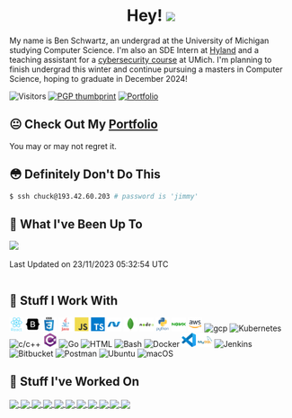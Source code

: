 <div align="center">
   <h1>Hey! <img src="https://media.giphy.com/media/WUlplcMpOCEmTGBtBW/giphy.gif" width="30"> </h1>
   

</div>

My name is Ben Schwartz, an undergrad at the University of Michigan studying Computer Science. 
I'm also an SDE Intern at [Hyland](https://www.hyland.com/en) and a teaching assistant for a [cybersecurity course](https://eecs388.org) at UMich. I'm planning to finish undergrad this winter and continue pursuing a masters in Computer Science, hoping to graduate in December 2024!

![Visitors](https://visitor-badge.laobi.icu/badge?page_id=btschwartz12.btschwartz12)
[![PGP thumbprint](https://img.shields.io/badge/PGP-%23228B22?style=flat)](https://keys.openpgp.org/search?q=btschwartz12%40gmail.com)
[![Portfolio](https://img.shields.io/badge/Portfolio-purple?style=flat)](https://btschwartz.com/portfolio)
<!-- [![wakatime](https://wakatime.com/badge/user/018bfa9f-1ed0-41c1-91e0-e193f71a83b5.svg)](https://wakatime.com/@018bfa9f-1ed0-41c1-91e0-e193f71a83b5) -->

<h2>😐 Check Out My <a href="https://btschwartz.com/portfolio">Portfolio</a></h2>



You may or may not regret it.

<h2>😳 Definitely Don't Do This</h2>

```bash
$ ssh chuck@193.42.60.203 # password is 'jimmy'
```

<h2>👺 What I've Been Up To</h2>
<div style="display: flex; align-items: center;">
  <a style="flex: 1;">
    <img height="150" src="https://github-readme-stats.vercel.app/api?username=btschwartz12&show_icons=true&theme=dark&hide=stars,issues,prs&rank_icon=github" />
  </a>
  <!-- <a style="flex: 1;">
    <img height="100" src="https://github-readme-stats.vercel.app/api/top-langs/?username=btschwartz12&layout=compact&theme=dark" />
  </a> -->
</div>

<!-- [![activity graph](https://github-readme-activity-graph.vercel.app/graph?username=btschwartz12&theme=github-dark-dimmed&hide_border=true)](https://github.com/ashutosh00710/github-readme-activity-graph) -->



<table>
    
<!--START_SECTION:waka-->

 Last Updated on 23/11/2023 05:32:54 UTC
<!--END_SECTION:waka-->
</td></tr>
</table>






<h2>🚀 Stuff I Work With</h2>
<p align="left">
  <img src="https://raw.githubusercontent.com/devicons/devicon/master/icons/react/react-original-wordmark.svg" alt="react" width="25" height="25" />
  <img src="https://raw.githubusercontent.com/devicons/devicon/master/icons/bootstrap/bootstrap-plain.svg" alt="bootstrap" width="25" height="25" />
  <img src="https://raw.githubusercontent.com/devicons/devicon/master/icons/css3/css3-original-wordmark.svg" alt="css3" width="25" height="25" />
  <img src="https://raw.githubusercontent.com/devicons/devicon/master/icons/java/java-original-wordmark.svg" alt="java" width="25" height="25" />
  <img src="https://raw.githubusercontent.com/devicons/devicon/master/icons/javascript/javascript-original.svg" alt="javascript" width="25" height="25" />
  <img src="https://raw.githubusercontent.com/devicons/devicon/master/icons/typescript/typescript-original.svg" alt="typescript" width="25" height="25" />
  <img src="https://raw.githubusercontent.com/devicons/devicon/master/icons/dot-net/dot-net-original.svg" alt=".NET" width="25" height="25" />
  <img src="https://raw.githubusercontent.com/devicons/devicon/master/icons/mongodb/mongodb-original.svg" alt="mongodb" width="25" height="25" />
  <img src="https://raw.githubusercontent.com/devicons/devicon/master/icons/nodejs/nodejs-original-wordmark.svg" alt="nodejs" width="25" height="25" />
  <img src="https://raw.githubusercontent.com/devicons/devicon/master/icons/python/python-original-wordmark.svg" alt="python" width="25" height="25" />
  <img src="https://raw.githubusercontent.com/devicons/devicon/master/icons/nginx/nginx-original.svg" alt="nginx" width="25" height="25" />
  <img src="https://raw.githubusercontent.com/github/explore/80688e429a7d4ef2fca1e82350fe8e3517d3494d/topics/aws/aws.png" alt="aws" width="25" height="25" />
  <img src="https://www.vectorlogo.zone/logos/google_cloud/google_cloud-icon.svg" alt="gcp" width="25" height="25" />
  <img src="https://www.vectorlogo.zone/logos/kubernetes/kubernetes-icon.svg" alt="Kubernetes" width="25" height="25" />
  <img src="https://cdn.jsdelivr.net/gh/devicons/devicon/icons/cplusplus/cplusplus-original.svg" alt="c/c++" width="25" height="25" />
  <img src="https://raw.githubusercontent.com/devicons/devicon/master/icons/csharp/csharp-original.svg" alt="c#" width="25" height="25" />
  <img src="https://cdn.jsdelivr.net/gh/devicons/devicon/icons/go/go-original.svg" alt="Go" width="25" height="25" />
  <img src="https://cdn.jsdelivr.net/gh/devicons/devicon/icons/html5/html5-original-wordmark.svg" alt="HTML" width="25" height="25" />
  <img src="https://cdn.jsdelivr.net/gh/devicons/devicon/icons/bash/bash-original.svg" alt="Bash" width="25" height="25" />
  <img src="https://www.vectorlogo.zone/logos/docker/docker-icon.svg" alt="Docker" width="25" height="25" />
  <img src="https://raw.githubusercontent.com/devicons/devicon/master/icons/vscode/vscode-original.svg" alt="VSCode" width="25" height="25" />
  <img src="https://raw.githubusercontent.com/devicons/devicon/master/icons/mysql/mysql-original-wordmark.svg" alt="MySQL" width="25" height="25" />
  <img src="https://cdn.jsdelivr.net/gh/devicons/devicon/icons/jenkins/jenkins-original.svg" alt="Jenkins" width="25" height="25" />
  <img src="https://cdn.jsdelivr.net/gh/devicons/devicon/icons/bitbucket/bitbucket-original.svg" alt="Bitbucket" width="25" height="25" />
  <img src="https://www.vectorlogo.zone/logos/getpostman/getpostman-icon.svg" alt="Postman" width="25" height="25" />
  <img src="https://cdn.jsdelivr.net/gh/devicons/devicon/icons/ubuntu/ubuntu-plain.svg" alt="Ubuntu" width="25" height="25" />
  <img src="https://cdn.jsdelivr.net/gh/devicons/devicon/icons/apple/apple-original.svg" alt="macOS" width="25" height="25" />
</p>



<h2>📝 Stuff I've Worked On</h2>
<a href="https://github.com/btschwartz12/bliss-portfolio">
  <img height=100 align="center" src="https://github-readme-stats.vercel.app/api/pin/?username=btschwartz12&repo=bliss-portfolio&theme=dark" />
</a>
<a href="https://github.com/btschwartz12/landing-page">
  <img height=100 align="center" src="https://github-readme-stats.vercel.app/api/pin/?username=btschwartz12&repo=landing-page&theme=dark" />
</a>
<a href="https://github.com/btschwartz12/chat-with-saul">
  <img height=100 align="center" src="https://github-readme-stats.vercel.app/api/pin/?username=btschwartz12&repo=chat-with-saul&theme=dark" />
</a>
<a href="https://github.com/btschwartz12/health-monitor">
  <img height=100 align="center" src="https://github-readme-stats.vercel.app/api/pin/?username=btschwartz12&repo=health-monitor&theme=dark" />
</a>
<a href="https://github.com/btschwartz12/bliss-pics">
  <img height=100 align="center" src="https://github-readme-stats.vercel.app/api/pin/?username=btschwartz12&repo=bliss-pics&theme=dark" />
</a>
<a href="https://github.com/btschwartz12/Minesweeper">
  <img height=100 align="center" src="https://github-readme-stats.vercel.app/api/pin/?username=btschwartz12&repo=Minesweeper&theme=dark" />
</a>
<a href="https://github.com/btschwartz12/waltuh-game">
  <img height=100 align="center" src="https://github-readme-stats.vercel.app/api/pin/?username=btschwartz12&repo=waltuh-game&theme=dark" />
</a>
<a href="https://github.com/btschwartz12/WingmanGPT">
  <img height=100 align="center" src="https://github-readme-stats.vercel.app/api/pin/?username=btschwartz12&repo=WingmanGPT&theme=dark" />
</a>
<a href="https://github.com/btschwartz12/TruSourceReportBuilder">
  <img height=100 align="center" src="https://github-readme-stats.vercel.app/api/pin/?username=btschwartz12&repo=TruSourceReportBuilder&theme=dark" />
</a>
<a href="https://github.com/btschwartz12/LetsEat">
  <img height=100 align="center" src="https://github-readme-stats.vercel.app/api/pin/?username=btschwartz12&repo=LetsEat&theme=dark" />
</a>
<a href="https://gist.github.com/btschwartz12/b2340248617571d93ab69d91566b8bc7/">
  <img height=100 align="center" src="https://github-readme-stats.vercel.app/api/gist?id=b2340248617571d93ab69d91566b8bc7&theme=dark" />
</a>

